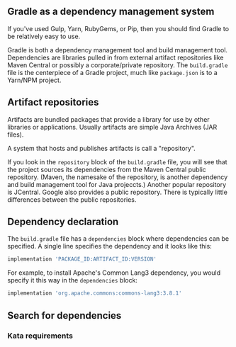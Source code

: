 ## Gradle as a dependency management system

If you've used Gulp, Yarn, RubyGems, or Pip, then you should find Gradle to be relatively easy to use.

Gradle is both a dependency management tool and build management tool.  Dependencies are libraries pulled in from external artifact repositories like Maven Central or possibly a corporate/private repository.  The `build.gradle` file is the centerpiece of a Gradle project, much like `package.json` is to a Yarn/NPM project.

## Artifact repositories

Artifacts are bundled packages that provide a library for use by other libraries or applications.  Usually artifacts are simple Java Archives (JAR files).

A system that hosts and publishes artifacts is call a "repository".

If you look in the `repository` block of the `build.gradle` file, you will see that the project sources its dependencies from the Maven Central public repository. (Maven, the namesake of the repository, is another dependency and build management tool for Java projeccts.)  Another popular repository is JCentral.  Google also provides a public repository.  There is typically little differences between the public repositories.

## Dependency declaration

The `build.gradle` file has a `dependencies` block where dependencies can be specified.  A single line specifies the dependency and it looks like this:

```groovy
implementation 'PACKAGE_ID:ARTIFACT_ID:VERSION'
```

For example, to install Apache's Common Lang3 dependency, you would specify it this way in the `dependencies` block:

```groovy
implementation 'org.apache.commons:commons-lang3:3.8.1'
```

## Search for dependencies

### Kata requirements
